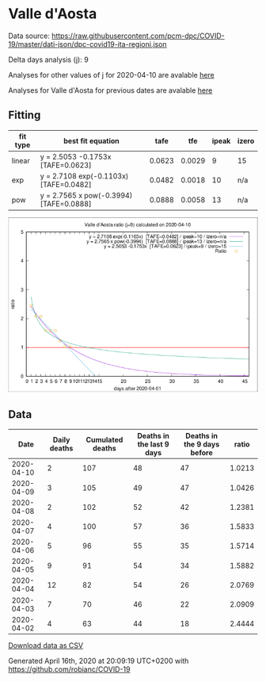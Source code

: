# Valle d'Aosta

Data source: https://raw.githubusercontent.com/pcm-dpc/COVID-19/master/dati-json/dpc-covid19-ita-regioni.json

Delta days analysis (j): 9

Analyses for other values of j for 2020-04-10 are avalable [here](../2020-04-10/README.md)

Analyses for Valle d'Aosta for previous dates are avalable [here](../README.md)

## Fitting 
|fit type|best fit equation|tafe|tfe|ipeak|izero|
|-------|-----|--------|------|---|---|
|linear|y = 2.5053 -0.1753x  [TAFE=0.0623]|0.0623|0.0029|9|15|
|exp|y = 2.7108 exp(-0.1103x)  [TAFE=0.0482]|0.0482|0.0018|10|n/a|
|pow|y = 2.7565 x pow(-0.3994)  [TAFE=0.0888]|0.0888|0.0058|13|n/a|

![Plot](COVID-19_valle_d'aosta_j9_2020-04-10.png)

## Data
|Date|Daily deaths|Cumulated deaths|Deaths in the last 9 days|Deaths in the 9 days before|ratio|
|----|----------|-----------|-------|--------------------|-----|
|2020-04-10|2|107|48|47|1.0213|
|2020-04-09|3|105|49|47|1.0426|
|2020-04-08|2|102|52|42|1.2381|
|2020-04-07|4|100|57|36|1.5833|
|2020-04-06|5|96|55|35|1.5714|
|2020-04-05|9|91|54|34|1.5882|
|2020-04-04|12|82|54|26|2.0769|
|2020-04-03|7|70|46|22|2.0909|
|2020-04-02|4|63|44|18|2.4444|

[Download data as CSV](COVID-19_valle_d'aosta_j9_2020-04-10.csv)

Generated April 16th, 2020 at 20:09:19 UTC+0200 with https://github.com/robianc/COVID-19
